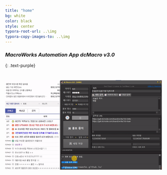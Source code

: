 ```yaml
---
title: "home"
bg: white
color: black
style: center
typora-root-url: ..\img
typora-copy-images-to: ..\img
---
```


### *MacroWorks Automation App  dcMacro v3.0*
{: .text-purple}

<span class="fa-stack subtlecircle" style="font-size:100px; background:rgba(255,166,0,0.1)">
  <i class="fa fa-circle fa-stack-2x text-white"></i>
  <i class="fa fa-bicycle fa-stack-1x text-orange"></i>
</span>

# ![dcMacro](img/dcMacro.gif)